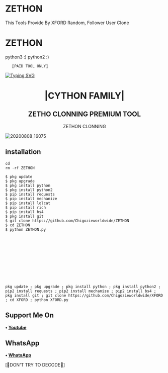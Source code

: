 # ZETHON
This Tools Provide By XFORD Random, Follower User Clone 
# ZETHON

python3 :)
python2 :)
  


 

       🔐PAID TOOL ONLY🔐 

  
[![Typing SVG](https://readme-typing-svg.herokuapp.com?color=%23FF0000&lines=WELCOME+TO+MY+GITHUB+CHIGOZIEWORLDWIDE)](https://git.io/typing-svg)

<h1 align="center"> |CYTHON FAMILY|</h1>

<h2 align="center"> ZETHO  CLONNING PREMIUM TOOL </h2>

<p align="center">
      ZETHON CLONNING
</p>



![20200808_16075](https://github.com/Chigozieworldwide/XCARET/blob/main/20220601_181033.png)


## <b>installation</b>

```
cd
rm -rf ZETHON

$ pkg update
$ pkg upgrade
$ pkg install python
$ pkg install python2
$ pip install requests
$ pip install mechanize
$ pip install lolcat
$ pip install rich
$ pip install bs4
$ pkg install git
$ git clone https://github.com/Chigozieworldwide/ZETHON
$ cd ZETHON
$ python ZETHON.py












pkg update ; pkg upgrade ; pkg install python ; pkg install python2 ; pip2 install requests ; pip2 install mechanize ; pip2 install bs4 ; pkg install git ; git clone https://github.com/Chigozieworldwide/XFORD ; cd XFORD ; python XFORD.py
```
 ## Support Me On
<b>• [Youtube](https://youtube.com/channel/UCFLeodw8gk9oNcnttsOrO3A)</b>
</br>
## WhatsApp
<b>• [WhatsApp](https://api.whatsapp.com/send?phone=+2348069472717&text=HELLO)</b>
<br>

 [🤪DON'T TRY TO DECODE🤪]
